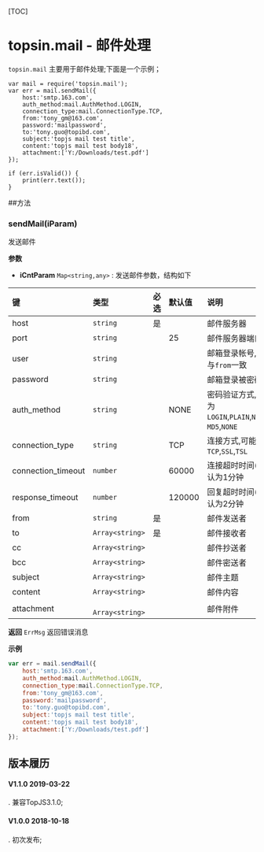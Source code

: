 [TOC]

# topsin.mail - 邮件处理
`topsin.mail` 主要用于邮件处理;下面是一个示例；
```
var mail = require('topsin.mail');
var err = mail.sendMail({
    host:'smtp.163.com',
    auth_method:mail.AuthMethod.LOGIN,
    connection_type:mail.ConnectionType.TCP,
    from:'tony_gm@163.com',
    password:'mailpassword',
    to:'tony.guo@topibd.com',
    subject:'topjs mail test title',
    content:'topjs mail test body18',
    attachment:['Y:/Downloads/test.pdf']
});

if (err.isValid()) {
    print(err.text());
}
```

##方法

### sendMail(iParam)
发送邮件

**参数**
- **iCntParam** `Map<string,any>` : 发送邮件参数，结构如下

|  键 | 类型  |  必选 |  默认值 | 说明  |举例|
| :------------ | :------------ | :------------ | :------------ | :------------ |:------------|
|  host |  `string` | 是  |   | 邮件服务器 |smtp.163.com|
|  port |  `string` |   |  25 | 邮件服务器端口|
|  user |  `string` |   |   | 邮箱登录帐号,不设置则与`from`一致|tony_gm@163.com|
|  password |  `string` |   |   | 邮箱登录被密码  |  |
|  auth_method |  `string` |   | NONE  | 密码验证方式,可能的值为`LOGIN`,`PLAIN`,`NTLM`,`CRAM-MD5`,`NONE`  | |
|  connection_type |  `string` |   |TCP   | 连接方式,可能的值为`TCP`,`SSL`,`TSL` |   |
|  connection_timeout |  `number` |   | 60000  | 连接超时时间(毫秒),默认为1分钟 |   |
|  response_timeout |  `number` |   |120000| 回复超时时间(毫秒),默认为2分钟 | .  |
|  from |  `string` |  是  | | 邮件发送者 | tony_gm@163.com  |
|  to | `Array<string>` | 是  || 邮件接收者| ['tony.guo@topibd.com'] |
|  cc |   `Array<string>` |   ||邮件抄送者|   |
|  bcc |   `Array<string>` |   ||邮件密送者|   |
|  subject |   `Array<string>` |   ||邮件主题|   |
|  content |   `Array<string>`|   ||邮件内容|   |
|  attachment |  ` Array<string>` |   ||邮件附件|  ['C:/test.pdf'] |

**返回**
	`ErrMsg` 返回错误消息
	
**示例**
```js
var err = mail.sendMail({
    host:'smtp.163.com',
    auth_method:mail.AuthMethod.LOGIN,
    connection_type:mail.ConnectionType.TCP,
    from:'tony_gm@163.com',
    password:'mailpassword',
    to:'tony.guo@topibd.com',
    subject:'topjs mail test title',
    content:'topjs mail test body18',
    attachment:['Y:/Downloads/test.pdf']
});
```

## 版本履历
#### V1.1.0 2019-03-22
. 兼容TopJS3.1.0;

#### V1.0.0 2018-10-18
. 初次发布;

